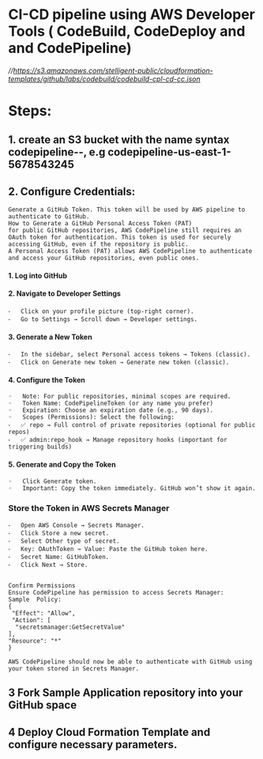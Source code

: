 


# CI-CD pipeline using AWS Developer Tools ( CodeBuild, CodeDeploy and and CodePipeline) 
###### //https://s3.amazonaws.com/stelligent-public/cloudformation-templates/github/labs/codebuild/codebuild-cpl-cd-cc.json

# Steps:
## 1.	create an S3 bucket with  the name syntax codepipeline-<region-code>-<accountID>, e.g codepipeline-us-east-1-5678543245
## 2.	Configure Credentials:
	Generate a GitHub Token. This token will be used by AWS pipeline to authenticate to GitHub. 
	How to Generate a GitHub Personal Access Token (PAT)
	for public GitHub repositories, AWS CodePipeline still requires an OAuth token for authentication. This token is used for securely accessing GitHub, even if the repository is public.
	A Personal Access Token (PAT) allows AWS CodePipeline to authenticate and access your GitHub repositories, even public ones.

#### 1. Log into GitHub
#### 2. Navigate to Developer Settings
	⁃	Click on your profile picture (top-right corner).
	⁃	Go to Settings → Scroll down → Developer settings.

#### 3. Generate a New Token
	⁃	In the sidebar, select Personal access tokens → Tokens (classic).
	⁃	Click on Generate new token → Generate new token (classic).

#### 4. Configure the Token
	◦	Note: For public repositories, minimal scopes are required.
	◦	Token Name: CodePipelineToken (or any name you prefer)
	◦	Expiration: Choose an expiration date (e.g., 90 days).
	◦	Scopes (Permissions): Select the following:
	⁃	✅ repo → Full control of private repositories (optional for public repos)
	⁃	✅ admin:repo_hook → Manage repository hooks (important for triggering builds)

#### 5. Generate and Copy the Token
	◦	Click Generate token.
	◦	Important: Copy the token immediately. GitHub won’t show it again.


### Store the Token in AWS Secrets Manager
	⁃	Open AWS Console → Secrets Manager.
	⁃	Click Store a new secret.
	⁃	Select Other type of secret.
	⁃	Key: OAuthToken → Value: Paste the GitHub token here.
	⁃	Secret Name: GitHubToken.
	⁃	Click Next → Store.


	Confirm Permissions
	Ensure CodePipeline has permission to access Secrets Manager:
	Sample  Policy:
	{
 	 "Effect": "Allow",
 	 "Action": [
  	  "secretsmanager:GetSecretValue"
  	],
  	"Resource": "*"
	}

	AWS CodePipeline should now be able to authenticate with GitHub using your token stored in Secrets Manager.

## 3  Fork Sample Application repository into your GitHub space

## 4  Deploy Cloud Formation Template and configure necessary parameters.

